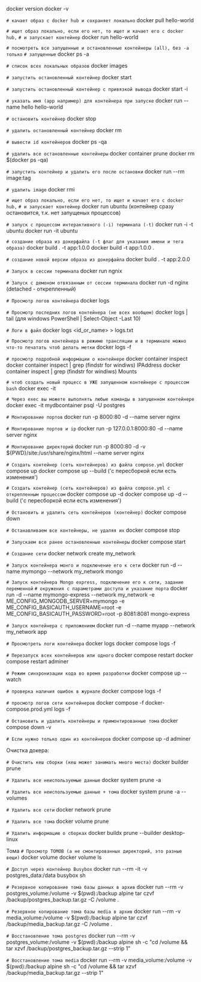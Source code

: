 docker version
docker -v


`# качает образ с docker hub и сохраняет локально`
docker pull hello-world


`# ищет образ локально, если его нет, то ищет и качает его с docker hub,`
`# и запускает контейнер`
docker run hello-world


`# посмотреть все запущенные и остановленные контейнеры (all), без -а только`
`# запущенные`
docker ps -a


`# список всех локальных образов`
docker images


`# запустить остановленный контейнер`
docker start <id or name>


`# запустить остановленный контейнер с привязкой вывода`
docker start -i <id or name>


`# указать имя (app например) для контейнера при запуске`
docker run --name hello hello-world


`# остановить контейнер`
docker stop <id or name>


`# удалить остановленный контейнер`
docker rm <id or name>

`# вывести id контейнеров`
docker ps -qa

`# удалить все остановленные контейнеры`
docker container prune
docker rm $(docker ps -qa)


`# запустить контейнер и удалить его после остановки`
docker run --rm image:tag


`# удалить image`
docker rmi <id or image:tag>


`# ищет образ локально, если его нет, то ищет и качает его с docker hub,`
`# и запускает контейнер`
docker run ubuntu (контейнер сразу остановится, т.к. нет запущеных процессов)


`# запуск с процессом интерактивного (-i) терминала (-t)`
docker run -i -t ubuntu
docker run -it ubuntu


`# создание образа из докерфайла (-t флаг для указания имени и тега образа)`
docker build . -t app:1.0.0
docker build -t app:1.0.0 .


`# создание новой версии образа из докерфайла`
docker build . -t app:2.0.0


`# Запуск в сессии терминала`
docker run ngnix


`# Запуск с демоном отвязанным от сессии терминала`
docker run -d nginx (detached - открепленный)


`# Просмотр логов контейнера`
docker logs <id or name>


`# Просмотр последних логов контейнера (не всех вообщем)`
docker logs <id or name> | tail (для windows PowerShell | Select-Object -Last 10)


`# Логи в файл`
docker logs <id_or_name> > logs.txt


`# Просмотр логов контейнера в режиме трансляции и в терминале можно что-то печатать чтоб делать метки`
docker logs <id or name> -f


`# просмотр подробной информации о контейнере`
docker container inspect <id or name>
docker container inspect <id or name> | grep (findstr for windiws) IPAddress
docker container inspect <id or name> | grep (findstr for windiws) Mounts


`# чтоб создать новый процесс в УЖЕ запущенном контейнере с процессом bash`
docker exec -it <id or name> <bash or sh>


`# Через exec вы можете выполнять любые команды в запущенном контейнере`
docker exec -it mydbcontainer psql -U postgres


`# Монтирование портов`
docker run -p 8000:80 -d --name server nginx


`# Монтирование портов и ip`
docker run -p 127.0.0.1:8000:80 -d --name server nginx


`# Монтирование директорий`
docker run -p 8000:80 -d -v ${PWD}/site:/usr/share/nginx/html --name server nginx


`# Создать контейнер (сеть контейнеров) из файла compose.yml`
docker compose up
docker compose up --build ('с пересборкой если есть изменения')

`# Создать контейнер (сеть контейнеров) из файла compose.yml с открепленным процессом`
docker compose up -d
docker compose up -d --build ('с пересборкой если есть изменения')


`# Остановить и удалить сеть контейнеров (контейнер)`
docker compose down


`# Останавливаем все контейнеры, не удаляя их`
docker compose stop


`# Запускаем все ранее остановленные контейнеры`
docker compose start


`# Создание сети`
docker network create my_network


`# Запуск контейнера монго и подключение его к сети`
docker run -d --name mymongo --network my_network mongo


`# Запуск контейнера Mongo express, подключение его к сети, задание переменной`
`# окружения с параметрами доступа и указание порта`
docker run -d --name mymongo-express --network my_network -e ME_CONFIG_MONGODB_SERVER=mymongo -e ME_CONFIG_BASICAUTH_USERNAME=root -e ME_CONFIG_BASICAUTH_PASSWORD=root -p 8081:8081 mongo-express


`# Запуск контейнера с приложением`
docker run -d --name myapp --network my_network app


`# Просмотреть логи контейнера`
docker logs <id or name>
docker compose logs -f


`# Перезапуск всех контейнеров или одного`
docker compose restart
docker compose restart adminer


`# Режим синхронизации кода во время разработки`
docker compose up --watch


`# проверка наличия ошибок в журнале`
docker compose logs -f


`# просмотр логов сети контейнеров`
docker compose -f docker-compose.prod.yml logs -f


`# Остановить и удалить контейнеры и примонтированные тома`
docker compose down -v


`# Если нужно только один из контейнеров`
docker compose up -d adminer


Очистка докера:

`# Очистить кеш сборки (кеш может занимать много места)`
docker builder prune


`# Удалить все неиспользуемые данные`
docker system prune -a


`# Удалить все неиспользуемые данные + тома`
docker system prune -a --volumes


`# Удалить все сети`
docker network prune


`# Удалить все тома`
docker volume prune


`# Удалить информацию о сборках`
docker buildx prune --builder desktop-linux


Тома
`# Просмотр ТОМОВ (а не смонтированных директорий, это разные вещи)`
docker volume
docker volume ls


`# Доступ через контейнер Busybox`
docker run --rm -it -v postgres_data:/data busybox sh


`# Резервное копирование тома базы данных в архив`
docker run --rm -v postgres_volume:/volume -v $(pwd):/backup alpine tar czvf /backup/postgres_backup.tar.gz -C /volume .


`# Резервное копирование тома базы media в архив`
docker run --rm -v media_volume:/volume -v $(pwd):/backup alpine tar czvf /backup/media_backup.tar.gz -C /volume .


`# Восстановление тома postgres`
docker run --rm -v postgres_volume:/volume -v $(pwd):/backup alpine sh -c "cd /volume && tar xzvf /backup/postgres_backup.tar.gz --strip 1"


`# Восстановление тома media`
docker run --rm -v media_volume:/volume -v $(pwd):/backup alpine sh -c "cd /volume && tar xzvf /backup/media_backup.tar.gz --strip 1"



